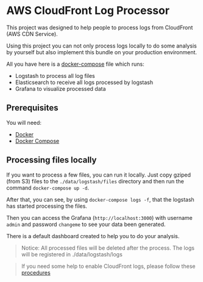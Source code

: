 # AWS CloudFront Log Processor

This project was designed to help people to process logs from CloudFront (AWS CDN Service).

Using this project you can not only process logs locally to do some analysis by yourself but also implement this bundle on your production environment.

All you have here is a [docker-compose](https://docs.docker.com/compose/compose-file/) file which runs:

* Logstash to process all log files
* Elasticsearch to receive all logs processed by logstash
* Grafana to visualize processed data

## Prerequisites

You will need:

* [Docker](https://docs.docker.com/install/)
* [Docker Compose](https://docs.docker.com/compose/install/)

## Processing files locally

If you want to process a few files, you can run it locally.
Just copy gziped (from S3) files to the `./data/logstash/files` directory and then run the command `docker-compose up -d`.

After that, you can see, by using `docker-compose logs -f`, that the logstash has started processing the files.

Then you can access the Grafana (`http://localhost:3000`) with username `admin` and password `changeme` to see your data been generated.

There is a default dashboard created to help you to do your analysis.

> Notice: All processed files will be deleted after the process. The logs will be registered in ./data/logstash/logs

> If you need some help to enable CloudFront logs, please follow these [procedures](https://docs.aws.amazon.com/AmazonCloudFront/latest/DeveloperGuide/AccessLogs.html#ChangeSettings)